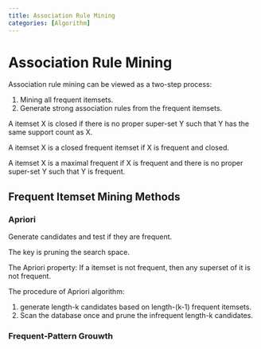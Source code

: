 ```yaml
---
title: Association Rule Mining
categories: [Algorithm]
---
```


# Association Rule Mining

Association rule mining can be viewed as a two-step process:

1.  Mining all frequent itemsets.
2.  Generate strong association rules from the frequent itemsets.



A itemset X is closed if there is no proper super-set Y such that Y has the same support count as X.

A itemset X is a closed frequent itemset if X is frequent and closed.

A itemset X is a maximal frequent if X is frequent and there is no proper super-set Y such that Y is frequent.



## Frequent Itemset Mining Methods

### Apriori

Generate candidates and test if they are frequent. 

The key is pruning the search space.

The Apriori property: If a itemset is not frequent, then any superset of it is not frequent.

The procedure of Apriori algorithm:

1.  generate length-k candidates based on length-(k-1) frequent itemsets.
2.  Scan the database once and prune the infrequent length-k candidates.







### Frequent-Pattern Grouwth

